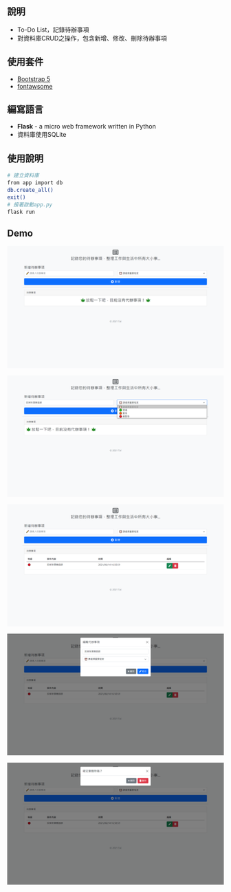 說明
---------------
- To-Do List，記錄待辦事項
- 對資料庫CRUD之操作，包含新增、修改、刪除待辦事項



使用套件
---------------

- [Bootstrap 5](https://getbootstrap.com/docs/5.0/getting-started/introduction/)
- [fontawsome](https://fontawesome.com/)


編寫語言
---------------

- **Flask** - a micro web framework written in Python
- 資料庫使用SQLite


使用說明
---------------

```sh
# 建立資料庫
from app import db
db.create_all()
exit()
# 接著啟動app.py
flask run
```

Demo
---------------
![image](https://raw.githubusercontent.com/taiwang1209/image/main/To-Do_List_1.png)

![image](https://raw.githubusercontent.com/taiwang1209/image/main/To-Do_List_2.png)

![image](https://raw.githubusercontent.com/taiwang1209/image/main/To-Do_List_3.png)

![image](https://raw.githubusercontent.com/taiwang1209/image/main/To-Do_List_4.png)

![image](https://raw.githubusercontent.com/taiwang1209/image/main/To-Do_List_5.png)